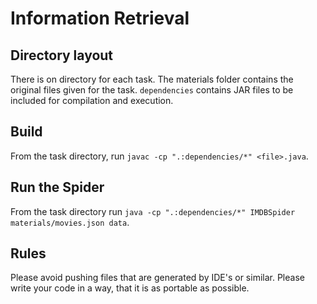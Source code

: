 # Information Retrieval

## Directory layout

There is on directory for each task.
The materials folder contains the original files given for the task.
`dependencies` contains JAR files to be included for compilation and
execution.

## Build

From the task directory, run `javac -cp ".:dependencies/*" <file>.java`.

## Run the Spider

From the task directory run `java -cp ".:dependencies/*" IMDBSpider materials/movies.json data`.

## Rules

Please avoid pushing files that are generated by IDE's or similar. Please
write your code in a way, that it is as portable as possible.
